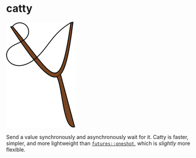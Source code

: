 # catty

![a picture of a slingshot](catty.svg)

Send a value synchronously and asynchronously wait for it. Catty is faster, simpler, and more lightweight than
[`futures::oneshot`](https://docs.rs/futures/0.3.5/futures/channel/oneshot/index.html), which is *slightly* more flexible.